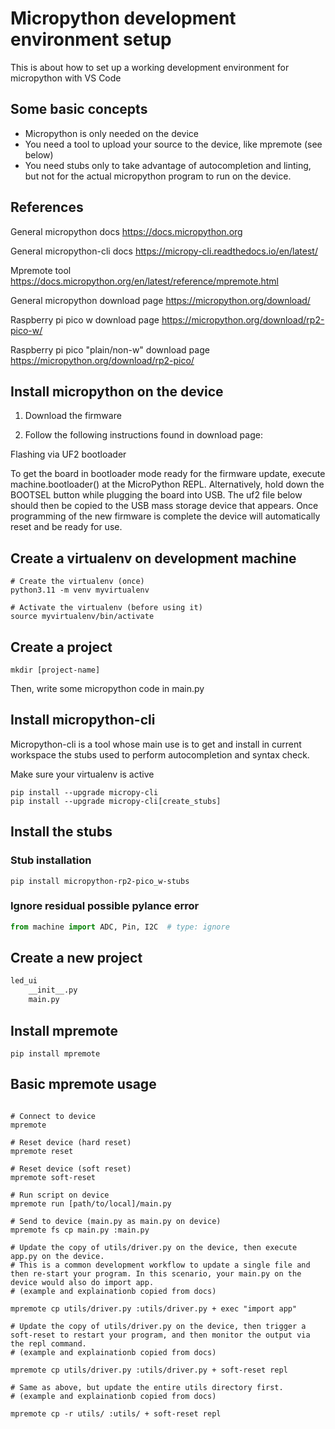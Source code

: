 # Micropython development environment setup

This is about how to set up a working development environment for micropython with VS Code

## Some basic concepts

* Micropython is only needed on the device
* You need a tool to upload your source to the device, like mpremote (see below)
* You need stubs only to take advantage of autocompletion and linting, but not for the actual micropython program to run on the device.

## References

General micropython docs
<https://docs.micropython.org>

General micropython-cli docs
<https://micropy-cli.readthedocs.io/en/latest/>

Mpremote tool
<https://docs.micropython.org/en/latest/reference/mpremote.html>

General micropython download page
<https://micropython.org/download/>

Raspberry pi pico w download page
<https://micropython.org/download/rp2-pico-w/>

Raspberry pi pico "plain/non-w" download page
<https://micropython.org/download/rp2-pico/>

## Install micropython on the device

1. Download the firmware

2. Follow the following instructions found in download page:

Flashing via UF2 bootloader

To get the board in bootloader mode ready for the
firmware update, execute machine.bootloader() at the
MicroPython REPL. Alternatively, hold down the BOOTSEL
button while plugging the board into USB. The uf2 file
below should then be copied to the USB mass storage
device that appears. Once programming of the new
firmware is complete the device will automatically
reset and be ready for use.

## Create a virtualenv on development machine

```shell
# Create the virtualenv (once)
python3.11 -m venv myvirtualenv 

# Activate the virtualenv (before using it)
source myvirtualenv/bin/activate
```

## Create a project

```shell
mkdir [project-name]
```

Then, write some micropython code in main.py

## Install micropython-cli

Micropython-cli is a tool whose main use is to get and install in current workspace the stubs used to perform autocompletion and syntax check.

Make sure your virtualenv is active

```shell
pip install --upgrade micropy-cli
pip install --upgrade micropy-cli[create_stubs]
```

## Install the stubs

### Stub installation

```shell
pip install micropython-rp2-pico_w-stubs
```

### Ignore residual possible pylance error

```python
from machine import ADC, Pin, I2C  # type: ignore

```

## Create a new project

```txt
led_ui
    __init__.py
    main.py
```

## Install mpremote

```shell
pip install mpremote
```

## Basic mpremote usage

```shell

# Connect to device
mpremote

# Reset device (hard reset)
mpremote reset 

# Reset device (soft reset)
mpremote soft-reset

# Run script on device
mpremote run [path/to/local]/main.py  

# Send to device (main.py as main.py on device)
mpremote fs cp main.py :main.py

# Update the copy of utils/driver.py on the device, then execute app.py on the device.
# This is a common development workflow to update a single file and then re-start your program. In this scenario, your main.py on the device would also do import app.
# (example and explainationb copied from docs)

mpremote cp utils/driver.py :utils/driver.py + exec "import app"

# Update the copy of utils/driver.py on the device, then trigger a soft-reset to restart your program, and then monitor the output via the repl command.
# (example and explainationb copied from docs)

mpremote cp utils/driver.py :utils/driver.py + soft-reset repl

# Same as above, but update the entire utils directory first.
# (example and explainationb copied from docs)

mpremote cp -r utils/ :utils/ + soft-reset repl

```
